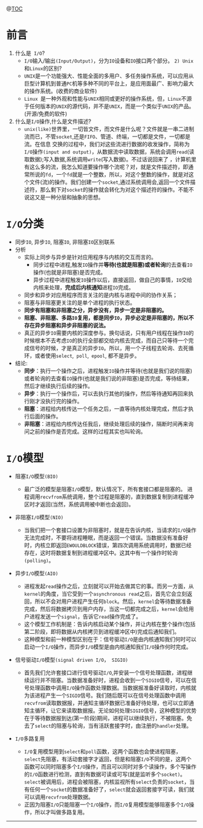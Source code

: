 ﻿@[TOC](IO分类和IO模型)
# 前言
1) 什么是` I/O`?
	- `I/O`输入/输出`(Input/Output)`，分为`IO`设备和`IO`接口两个部分。
`2) Unix`和`Linux`的区别?
	- `UNIX`是一个功能强大、性能全面的多用户、多任务操作系统，可以应用从巨型计算机到普通`PC`机等多种不同的平台上，是应用面最广、影响力最大的操作系统。(收费的商业软件)
	- `Linux `是一种外观和性能与`UNIX`相同或更好的操作系统，但，`Linux`不源于任何版本的`UNIX`的源代码，并不是`UNIX`，而是一个类似于`UNIX`的产品。(开源/免费的软件)
3) 什么是`I/O`操作,什么是文件描述?
	- `unix(like)`世界里，一切皆文件，而文件是什么呢？文件就是一串二进制流而已，不管`socket`,还是`FIFO`、管道、终端，一切都是文件，一切都是流。在信息 交换的过程中，我们对这些流进行数据的收发操作，简称为`I/O`操作`(input and output)`，从数据流中读取数据，系统会调用`read`(读取数据);写入数据,系统调用`write`(写入数据)。不过话说回来了 ，计算机里有这么多的流，我怎么知道要操作哪个流呢？对，就是文件描述符，即通常所说的`fd`，一个`fd`就是一个整数，所以，对这个整数的操作，就是对这个文件(流)的操作。我们创建一个`socket`,通过系统调用会,返回一个文件描述符，那么剩下对`socket`的操作就会转化为对这个描述符的操作。不能不说这又是一种分层和抽象的思想。
# `I/O`分类
- 同步`IO`, 异步`IO`, 阻塞`IO`, 非阻塞`IO`区别联系
- 分析
	- 实际上同步与异步是针对应用程序与内核的交互而言的。
		- 同步过程中进程,触发`IO`操作并**等待(也就是阻塞)或者轮询**的去查看`IO`操作(也就是非阻塞)是否完成。 
		- 异步过程中进程触发`IO`操作以后，直接返回，做自己的事情，`IO`交给内核来处理，**完成后内核通知**进程`IO`完成。
	- 同步和异步对应用程序而言关注的是内核与进程中间的协作关系；
	- 阻塞与非阻塞更关注的是单个进程的执行状态。
	- **同步有阻塞和非阻塞之分，异步没有，异步一定是非阻塞的。**
	- **阻塞、非阻塞、多路`IO`复用，都是同步`IO`，异步必定是非阻塞的，所以不存在异步阻塞和异步非阻塞的说法。**
	- 真正的异步`IO`需要内核的深度参与。换句话说，只有用户线程在操作`IO`的时候根本不去考虑`IO`的执行全部都交给内核去完成，而自己只等待一个完成信号的时候，才是真正的异步`IO`。所以，用一个子线程去轮询、去死循环，或者使用`select`,` poll`,` epool`, 都不是异步。
- 结论:
	- **同步**：执行一个操作之后，进程触发`IO`操作并等待(也就是我们说的阻塞)或者轮询的去查看`IO`操作(也就是我们说的非阻塞)是否完成，等待结果，然后才继续执行后续的操作。
	- **异步**：执行一个操作后，可以去执行其他的操作，然后等待通知再回来执行刚才没执行完的操作。
	- **阻塞**：进程给内核传达一个任务之后，一直等待内核处理完成，然后才执行后面的操作。
	- **非阻塞**：进程给内核传达任我后，继续处理后续的操作，隔断时间再来询问之前的操作是否完成。这样的过程其实也叫轮询。
# `I/O`模型

- 阻塞`I/O`模型`(BIO)`
	- 最广泛的模型是阻塞`I/O`模型，默认情况下，所有套接口都是阻塞的。 进程调用`recvfrom`系统调用，整个过程是阻塞的，直到数据复制到进程缓冲区时才返回(当然，系统调用被中断也会返回)。

- 非阻塞`I/O`模型`(NIO)`
	- 当我们把一个套接口设置为非阻塞时，就是在告诉内核，当请求的`I/O`操作无法完成时，不要将进程睡眠，而是返回一个错误。当数据没有准备好时，内核立即返回`EWOULDBLOCK`错误，第四次调用系统调用时，数据已经存在，这时将数据复制到进程缓冲区中。这其中有一个操作时轮询`(polling)`。
- 异步`I/O`模型`(AIO)`
	- 进程发起`read`操作之后，立刻就可以开始去做其它的事。而另一方面，从`kernel`的角度，当它受到一个`asynchronous read`之后，首先它会立刻返回，所以不会对用户进程产生任何`block`。然后，`kernel`会等待数据准备完成，然后将数据拷贝到用户内存，当这一切都完成之后，`kernel`会给用户进程发送一个`signal`，告诉它`read`操作完成了。
	- 这个模型工作机制是：告诉内核启动某个操作，并让内核在整个操作(包括第二阶段，即将数据从内核拷贝到进程缓冲区中)完成后通知我们。
	- 这种模型和前一种模型区别在于：信号驱动`I/O`是由内核通知我们何时可以启动一个`I/O`操作，而异步`I/O`模型是由内核通知我们`I/O`操作何时完成。

- 信号驱动`I/O`模型`(signal driven I/O`，` SIGIO)`
	- 首先我们允许套接口进行信号驱动`I/O`,并安装一个信号处理函数，进程继续运行并不阻塞。当数据准备好时，进程会收到一个`SIGIO`信号，可以在信号处理函数中调用`I/O`操作函数处理数据。当数据报准备好读取时，内核就为该进程产生一个`SIGIO`信号。我们随后既可以在信号处理函数中调用`recvfrom`读取数据报，并通知主循环数据已准备好待处理，也可以立即通知主循环，让它来读取数据报。无论如何处理`SIGIO`信号，这种模型的优势在于等待数据报到达(第一阶段)期间，进程可以继续执行，不被阻塞。免去了`select`的阻塞与轮询，当有活跃套接字时，由注册的`handler`处理。

- `I/O`多路复用
	- `I/O`复用模型用到`select`和`poll`函数，这两个函数也会使进程阻塞，`select`先阻塞，有活动套接字才返回，但是和阻塞`I/O`不同的是，这两个函数可以同时阻塞多个`I/O`操作，而且可以同时对多个读操作，多个写操作的`I/O`函数进行检测，直到有数据可读或可写(就是监听多个`socket)`。`select`被调用后，进程会被阻塞，内核监视所有`select`负责的`socket`，当有任何一个`socket`的数据准备好了，`select`就会返回套接字可读，我们就可以调用`recvfrom`处理数据。
	- 正因为阻塞`I/O`只能阻塞一个`I/O`操作，而`I/O`复用模型能够阻塞多个`I/O`操作，所以才叫做多路复用。
---

